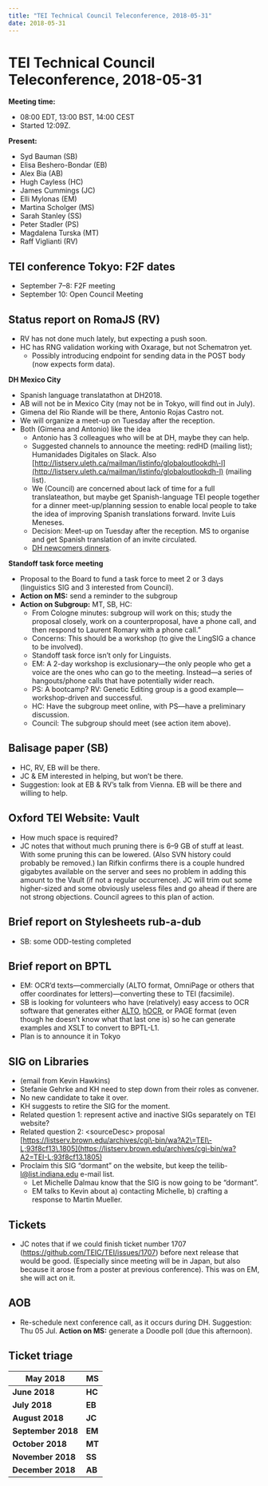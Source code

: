 ```yaml
---
title: "TEI Technical Council Teleconference, 2018-05-31"
date: 2018-05-31
---
```

# TEI Technical Council Teleconference, 2018-05-31
**Meeting time:**


* 08:00 EDT, 13:00 BST, 14:00 CEST
* Started 12:09Z.


**Present:**
* Syd Bauman (SB)
* Elisa Beshero\-Bondar (EB)
* Alex Bia (AB)
* Hugh Cayless (HC)
* James Cummings (JC)
* Elli Mylonas (EM)
* Martina Scholger (MS)
* Sarah Stanley (SS)
* Peter Stadler (PS)
* Magdalena Turska (MT)
* Raff Viglianti (RV)


TEI conference Tokyo: F2F dates
-------------------------------


* September 7–8: F2F meeting
* September 10: Open Council Meeting


Status report on RomaJS (RV)
----------------------------


* RV has not done much lately, but expecting a push soon.
* HC has RNG validation working with Oxarage, but not Schematron yet.
	+ Possibly introducing endpoint for sending data in the POST body (now expects form data).


**DH Mexico City**
* Spanish language translatathon at DH2018\.
* AB will not be in Mexico City (may not be in Tokyo, will find out in July).
* Gimena del Rio Riande will be there, Antonio Rojas Castro not.
* We will organize a meet\-up on Tuesday after the reception.
* Both (Gimena and Antonio) like the idea
	+ Antonio has 3 colleagues who will be at DH, maybe they can help.
	+ Suggested channels to announce the meeting: redHD (mailing list); Humanidades Digitales on Slack. Also [http://listserv.uleth.ca/mailman/listinfo/globaloutlookdh\-l](http://listserv.uleth.ca/mailman/listinfo/globaloutlookdh-l) (mailing list).
	+ We (Council) are concerned about lack of time for a full translateathon, but maybe get Spanish\-language TEI people together for a dinner meet\-up/planning session to enable local people to take the idea of improving Spanish translations forward. Invite Luis Meneses.
	+ Decision: Meet\-up on Tuesday after the reception. MS to organise and get Spanish translation of an invite circulated.
	+ [DH newcomers dinners](https://docs.google.com/document/d/12A3F26cQbHdsNSZ9Ekw_J7kVePqI657wx_6lJnyxbMo/edit#heading=h.kux6rjgh36c5).


**Standoff task force meeting**
* Proposal to the Board to fund a task force to meet 2 or 3 days (linguistics SIG and 3 interested from Council).
* **Action on MS:** send a reminder to the subgroup
* **Action on Subgroup:** MT, SB, HC:
	+ From Cologne minutes: subgroup will work on this; study the proposal closely, work on a counterproposal, have a phone call, and then respond to Laurent Romary with a phone call.”
	+ Concerns: This should be a workshop (to give the LingSIG a chance to be involved).
	+ Standoff task force isn’t only for Linguists.
	+ EM: A 2\-day workshop is exclusionary—the only people who get a voice are the ones who can go to the meeting. Instead—a series of hangouts/phone calls that have potentially wider reach.
	+ PS: A bootcamp? RV: Genetic Editing group is a good example—workshop\-driven and successful.
	+ HC: Have the subgroup meet online, with PS—have a preliminary discussion.
	+ Council: The subgroup should meet (see action item above).


Balisage paper (SB)
-------------------


* HC, RV, EB will be there.
* JC \& EM interested in helping, but won’t be there.
* Suggestion: look at EB \& RV’s talk from Vienna. EB will be there and willing to help.


Oxford TEI Website: Vault
-------------------------


* How much space is required?
* JC notes that without much pruning there is 6–9 GB of stuff at least. With some pruning this can be lowered. (Also SVN history could probably be removed.) Ian Rifkin confirms there is a couple hundred gigabytes available on the server and sees no problem in adding this amount to the Vault (if not a regular occurrence). JC will trim out some higher\-sized and some obviously useless files and go ahead if there are not strong objections. Council agrees to this plan of action.


Brief report on Stylesheets rub\-a\-dub
---------------------------------------


* SB: some ODD\-testing completed


Brief report on BPTL
--------------------


* EM: OCR’d texts—commercially (ALTO format, OmniPage or others that offer coordinates for letters)—converting these to TEI (facsimile).
* SB is looking for volunteers who have (relatively) easy access to OCR software that generates either [ALTO](https://www.loc.gov/standards/alto/), [hOCR](https://en.wikipedia.org/wiki/HOCR), or PAGE format (even though he doesn’t know what that last one is) so he can generate examples and XSLT to convert to BPTL\-L1\.
* Plan is to announce it in Tokyo


SIG on Libraries
----------------


* (email from Kevin Hawkins)
* Stefanie Gehrke and KH need to step down from their roles as convener.
* No new candidate to take it over.
* KH suggests to retire the SIG for the moment.
* Related question 1: represent active and inactive SIGs separately on TEI website?
* Related question 2: \<sourceDesc\> proposal [https://listserv.brown.edu/archives/cgi\-bin/wa?A2\=TEI\-L;93f8cf13\.1805](https://listserv.brown.edu/archives/cgi-bin/wa?A2=TEI-L;93f8cf13.1805)
* Proclaim this SIG “dormant” on the website, but keep the teilib\-l@list.indiana.edu e\-mail list.
	+ Let Michelle Dalmau know that the SIG is now going to be “dormant”.
	+ EM talks to Kevin about a) contacting Michelle, b) crafting a response to Martin Mueller.


Tickets
-------


* JC notes that if we could finish ticket number 1707 (<https://github.com/TEIC/TEI/issues/1707>) before next release that would be good. (Especially since meeting will be in Japan, but also because it arose from a poster at previous conference). This was on EM, she will act on it.


AOB
---


* Re\-schedule next conference call, as it occurs during DH. Suggestion: Thu 05 Jul. **Action on MS:** generate a Doodle poll (due this afternoon).


Ticket triage
-------------




| **May 2018** | **MS** |
| --- | --- |
| **June 2018** | **HC** |
| **July 2018** | **EB** |
| **August 2018** | **JC** |
| **September 2018** | **EM** |
| **October 2018** | **MT** |
| **November 2018** | **SS** |
| **December 2018** | **AB** |


 